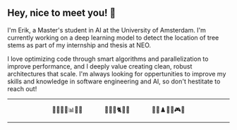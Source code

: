 ## Hey, nice to meet you! 👋

I'm Erik, a Master's student in AI at the University of Amsterdam. I'm currently working on a deep learning model to detect the location of tree stems as part of my internship and thesis at NEO.

I love optimizing code through smart algorithms and parallelization to improve performance, and I deeply value creating clean, robust architectures that scale. I'm always looking for oppertunities to improve my skills and knowledge in software engineering and AI, so don't hestitate to reach out!

---

<p align="center">
  👨‍💻🐍🐧📊🐙🤖
  &emsp;&emsp;&emsp;
  🌳🌊🌷🐈🌈🗻
  &emsp;&emsp;&emsp;
  🧗🏼♟️🎢🏓🎮🎶
</p>

---
